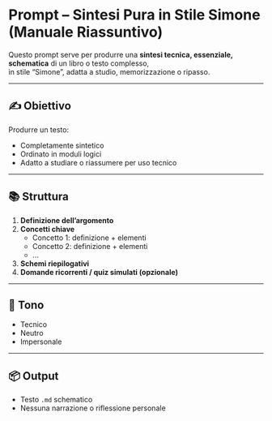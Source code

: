 # Prompt – Sintesi Pura in Stile Simone (Manuale Riassuntivo)

Questo prompt serve per produrre una **sintesi tecnica, essenziale, schematica** di un libro o testo complesso,  
in stile “Simone”, adatta a studio, memorizzazione o ripasso.

---

## ✍️ Obiettivo

Produrre un testo:
- Completamente sintetico
- Ordinato in moduli logici
- Adatto a studiare o riassumere per uso tecnico

---

## 📚 Struttura

1. **Definizione dell’argomento**
2. **Concetti chiave**
   - Concetto 1: definizione + elementi
   - Concetto 2: definizione + elementi
   - ...
3. **Schemi riepilogativi**
4. **Domande ricorrenti / quiz simulati (opzionale)**

---

## 🎯 Tono

- Tecnico
- Neutro
- Impersonale

---

## 📦 Output

- Testo `.md` schematico
- Nessuna narrazione o riflessione personale

